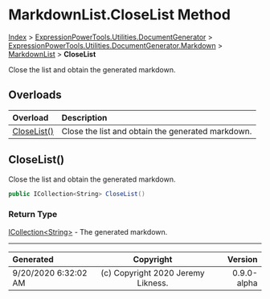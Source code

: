 ﻿# MarkdownList.CloseList Method

[Index](../index.md) > [ExpressionPowerTools.Utilities.DocumentGenerator](ExpressionPowerTools.Utilities.DocumentGenerator.a.md) > [ExpressionPowerTools.Utilities.DocumentGenerator.Markdown](ExpressionPowerTools.Utilities.DocumentGenerator.Markdown.n.md) > [MarkdownList](ExpressionPowerTools.Utilities.DocumentGenerator.Markdown.MarkdownList.cs.md) > **CloseList**

Close the list and obtain the generated markdown.

## Overloads

| Overload | Description |
| :-- | :-- |
| [CloseList()](#closelist) | Close the list and obtain the generated markdown. |
## CloseList()

Close the list and obtain the generated markdown.

```csharp
public ICollection<String> CloseList()
```

### Return Type

 [ICollection&lt;String>](https://docs.microsoft.com/dotnet/api/system.collections.generic.icollection-1)  - The generated markdown.



---

| Generated | Copyright | Version |
| :-- | :-: | --: |
| 9/20/2020 6:32:02 AM | (c) Copyright 2020 Jeremy Likness. | 0.9.0-alpha |
